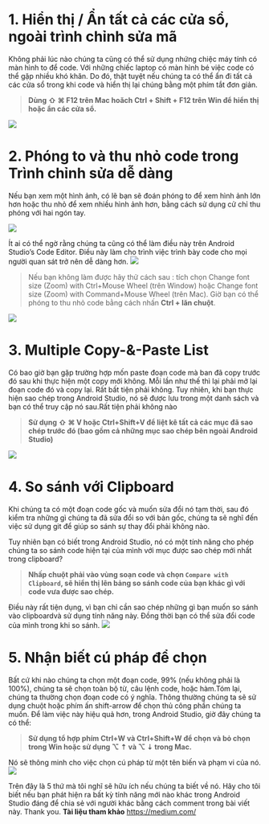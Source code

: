 # 1. Hiển thị / Ẩn tất cả các cửa sổ, ngoài trình chỉnh sửa mã
Không phải lúc nào chúng ta cũng có thể sử dụng nhứng chiệc máy tính có màn hình to để code. Với những chiếc laptop có màn hình bé việc code có thể gặp nhiều khó khăn. Do đó, thật tuyệt nếu chúng ta có thể ẩn đi tất cả các cửa sổ trong khi code và hiển thị lại chúng bằng một phím tắt đơn giản.
> **Dùng ⇧ ⌘ F12 trên Mac hoăch Ctrl + Shift + F12 trên Win để hiển thị hoặc ẩn các cửa sổ.**


![](https://images.viblo.asia/b56bf194-6644-4190-860f-7a5caa466c2e.gif)

# 2. Phóng to và thu nhỏ code trong Trình chỉnh sửa dễ dàng
Nếu bạn xem một hình ảnh, có lẽ bạn sẽ đoán phóng to để xem hình ảnh lớn hơn hoặc thu nhỏ để xem nhiều hình ảnh hơn, bằng cách sử dụng cử chỉ thu phóng với hai ngón tay.

![](https://images.viblo.asia/fd005b9d-0266-4e1b-a2f0-f3533f3ab838.png)

Ít ai có thể ngờ rằng chúng ta cũng có thể làm điều này trên  Android Studio’s Code Editor. Điều này làm cho trình việc trình bày code cho mọi người quan sát trở nên dễ dàng hơn.
    ![](https://images.viblo.asia/e4f3f523-3aa1-4ec2-8c14-d546d8668fbf.gif)
>    Nếu bạn không làm được hãy thử cách sau : tích chọn Change font size (Zoom) with Ctrl+Mouse Wheel (trên Window) hoặc Change font size (Zoom) with Command+Mouse Wheel (trên Mac). Giờ bạn có thể phóng to thu nhỏ code bằng cách nhấn **Ctrl + lăn chuột**.
>     
![](https://images.viblo.asia/868e7128-001e-4eaf-8d78-181535b8176a.png)
# 3. Multiple Copy-&-Paste List
Có bao giờ bạn gặp trường hợp mốn paste đoạn code mà ban đã copy trước đó sau khi thực hiện một copy mới không. Mỗi lần  như thế thì lại phải mở lại đoạn code đó và copy lại. Rất bất tiện phải không. 
Tuy nhiên, khi bạn thực hiện sao chép trong Android Studio, nó sẽ được lưu trong một danh sách và bạn có thể truy cập nó sau.Rất tiện phải không nào
> **Sử dụng ⇧ ⌘ V hoặc Ctrl+Shift+V để liệt kê tất cả các mục đã sao chép trước đó (bao gồm cả những mục sao chép bên ngoài Android Studio)**
> 
![](https://images.viblo.asia/eacc1325-9a8e-406c-9656-5267c104f75b.png)
# 4. So sánh với Clipboard
Khi chúng ta có một đoạn code gốc và muốn sửa đổi nó tạm thời, sau đó kiểm tra những gì chúng ta đã sửa đổi so với bản gốc, chúng ta sẽ nghĩ đến việc sử dụng git để giúp so sánh sự thay đổi phải không nào.

Tuy nhiên bạn có biết trong Android Studio, nó có một tính năng cho phép chúng ta so sánh code hiện tại của mình với mục được sao chép mới nhất trong clipboard?
> **Nhấp chuột phải vào vùng soạn code và chọn `Compare with Clipboard`, sẽ hiển thị lên bảng so sánh code của bạn khác gì với code vưa được sao chép.**
> 
Điều này rất tiện dụng, vì bạn chỉ cần sao chép những gì bạn muốn so sánh vào clipboardvà sử dụng tính năng này. Đồng thời bạn có thể sửa đổi code của mình trong khi so sánh.
![](https://images.viblo.asia/3ab6178e-4e5d-46eb-ad3e-38dbb8410db7.gif)
# 5. Nhận biết cú pháp để chọn
Bất cứ khi nào chúng ta chọn một đoạn code, 99% (nếu không phải là 100%), chúng ta sẽ chọn toàn bộ từ, câu lệnh code, hoặc hàm.Tóm lại, chúng ta thường chọn đoạn code có ý nghĩa. Thông thường chúng ta sẽ sử dụng chuột hoặc phím ấn shift-arrow để chọn thủ công phần chúng ta muốn.
Để làm việc này hiệu quả hơn, trong Android Studio, giờ đây chúng ta có thể:
> **Sử dụng tổ hợp phím Ctrl+W và Ctrl+Shift+W để chọn và bỏ chọn trong Win hoặc sử dụng ⌥ ⇡ và ⌥ ⇣ trong Mac.**
> 
Nó sẽ thông minh cho việc chọn cú pháp từ một tên biến và phạm vi của nó.
![](https://images.viblo.asia/985dff1c-3c32-4991-9e74-2463c3c17fd7.gif)

Trên đây là  5 thứ mà tôi nghĩ sẽ hữu ích nếu chúng ta biết về nó. Hãy cho tôi biết nếu bạn phát hiện ra bất kỳ tính năng mới nào khác trong Android Studio đáng để chia sẻ với người khác bằng cách comment trong bài viết này.
Thank you.
**Tài liệu tham khảo**
https://medium.com/
